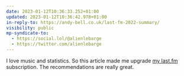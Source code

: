 ```yaml
---
date: 2023-01-12T10:36:33.252+01:00
updated: 2023-01-12T10:36:42.978+01:00
in-reply-to: https://andy-bell.co.uk/last-fm-2022-summary/
visibility: public
mp-syndicate-to:
  - https://social.lol/@alienlebarge
  - https://twitter.com/alienlebarge
---
```

I love music and statistics. So this article made me upgrade [my last.fm](https://www.last.fm/fr/user/alienlebarge) subscription. The recommendations are really great.

